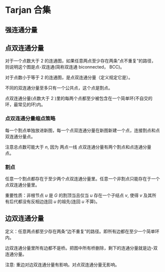# Tarjan 合集

## 强连通分量

## 点双连通分量

对于一个点数大于 $2$ 的连通图，如果任意两点至少存在两条“点不重复”的路径，则说明这个图是点-双连通(简称双连通 biconnected， BCC)。

对于点数小于等于 $2$ 的连通图，是点双连通分量（定义规定它是）。

不同的双连通分量至多只有一个公共点，这个点是割点。

点双连通分量(点数大于 $2$ )里的每两个点都至少被包含在一个简单环(不自交的环，最常见的环)内。

### 点双连通分量缩点策略

每一个割点单独放进新图，每一个点双连通分量在新图新建一个点，连接割点和点双连通分量点。

注意总点数可能大于 $n$, 因为 两点一线 点双连通分量有两个割点和点连通分量点。


### 割点

任意一个割点都存在于至少两个点双连通分量里。任意一个非割点只能存在于一个点双连通分量里。

重要性质：非根节点 $u$ 是 $G$ 的割顶当且仅当 $u$ 存在一个子结点 $v$, 使得 $v$ 及其所有后代都没有反相边连回 $u$ 的祖先(连回 $u$ 不算)。


## 边双连通分量

定义：任意两点都至少存在两条“边不重复”的路径。即所有边都在至少一个简单环内。

边双连通分量里所有边都不是桥。把图中所有桥删除，剩下的连通分量就是边-双连通分量。

注意: 重边对边双连通分量有影响。对点双连通分量无影响。

